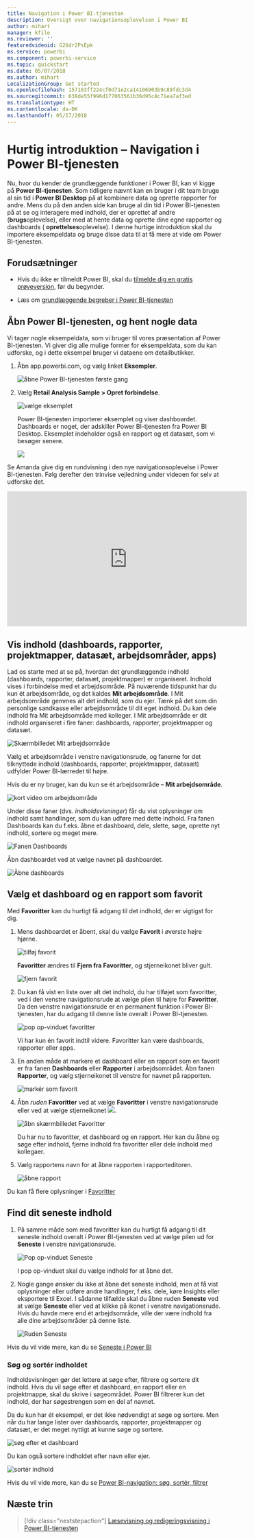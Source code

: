 ```yaml
---
title: Navigation i Power BI-tjenesten
description: Oversigt over navigationsoplevelsen i Power BI
author: mihart
manager: kfile
ms.reviewer: ''
featuredvideoid: G26dr2PsEpk
ms.service: powerbi
ms.component: powerbi-service
ms.topic: quickstart
ms.date: 05/07/2018
ms.author: mihart
LocalizationGroup: Get started
ms.openlocfilehash: 157103ff224cf0d71e2ca14106903b9c89fdc3d4
ms.sourcegitcommit: 638de55f996d177063561b36d95c8c71ea7af3ed
ms.translationtype: HT
ms.contentlocale: da-DK
ms.lasthandoff: 05/17/2018
---
```

# <a name="quickstart---getting-around-in-power-bi-service"></a>Hurtig introduktion – Navigation i Power BI-tjenesten

Nu, hvor du kender de grundlæggende funktioner i Power BI, kan vi kigge på **Power BI-tjenesten**. Som tidligere nævnt kan en bruger i dit team bruge al sin tid i **Power BI Desktop** på at kombinere data og oprette rapporter for andre. Mens du på den anden side kan bruge al din tid i Power BI-tjenesten på at se og interagere med indhold, der er oprettet af andre (**brugs**oplevelse), eller med at hente data og oprette dine egne rapporter og dashboards ( **oprettelses**oplevelse). I denne hurtige introduktion skal du importere eksempeldata og bruge disse data til at få mere at vide om Power BI-tjenesten. 
 
## <a name="prerequisites"></a>Forudsætninger

- Hvis du ikke er tilmeldt Power BI, skal du [tilmelde dig en gratis prøveversion](https://app.powerbi.com/signupredirect?pbi_source=web), før du begynder.

- Læs om [grundlæggende begreber i Power BI-tjenesten](service-basic-concepts.md)

## <a name="open-power-bi-service-and-get-some-data"></a>Åbn Power BI-tjenesten, og hent nogle data
Vi tager nogle eksempeldata, som vi bruger til vores præsentation af Power BI-tjenesten. Vi giver dig alle mulige former for eksempeldata, som du kan udforske, og i dette eksempel bruger vi dataene om detailbutikker.    
1. Åbn app.powerbi.com, og vælg linket **Eksempler**. 

    ![åbne Power BI-tjenesten første gang](media/service-the-new-power-bi-experience/power-bi-new-user.png)

2. Vælg **Retail Analysis Sample > Opret forbindelse**.

    ![vælge eksemplet](media/service-the-new-power-bi-experience/power-bi-retail-sample.png)

    Power BI-tjenesten importerer eksemplet og viser dashboardet. Dashboards er noget, der adskiller Power BI-tjenesten fra Power BI Desktop. Eksemplet indeholder også en rapport og et datasæt, som vi besøger senere.

    ![](media/service-the-new-power-bi-experience/power-bi-dashboard.png)

Se Amanda give dig en rundvisning i den nye navigationsoplevelse i Power BI-tjenesten.  Følg derefter den trinvise vejledning under videoen for selv at udforske det.

<iframe width="560" height="315" src="https://www.youtube.com/embed/G26dr2PsEpk" frameborder="0" allowfullscreen></iframe>


## <a name="view-content-dashboards-reports-workbooks-datasets-workspaces-apps"></a>Vis indhold (dashboards, rapporter, projektmapper, datasæt, arbejdsområder, apps)
Lad os starte med at se på, hvordan det grundlæggende indhold (dashboards, rapporter, datasæt, projektmapper) er organiseret. Indhold vises i forbindelse med et arbejdsområde. På nuværende tidspunkt har du kun ét arbejdsområde, og det kaldes **Mit arbejdsområde**. I Mit arbejdsområde gemmes alt det indhold, som du ejer. Tænk på det som din personlige sandkasse eller arbejdsområde til dit eget indhold. Du kan dele indhold fra Mit arbejdsområde med kolleger. I Mit arbejdsområde er dit indhold organiseret i fire faner: dashboards, rapporter, projektmapper og datasæt.

![Skærmbilledet Mit arbejdsområde](media/service-the-new-power-bi-experience/power-bi-my-workspace2.png)

Vælg et arbejdsområde i venstre navigationsrude, og fanerne for det tilknyttede indhold (dashboards, rapporter, projektmapper, datasæt) udfylder Power BI-lærredet til højre.

Hvis du er ny bruger, kan du kun se ét arbejdsområde – **Mit arbejdsområde**.

![kort video om arbejdsområde](media/service-the-new-power-bi-experience/nav.gif)

Under disse faner (dvs. *indholdsvisninger*) får du vist oplysninger om indhold samt handlinger, som du kan udføre med dette indhold.  Fra fanen Dashboards kan du f.eks. åbne et dashboard, dele, slette, søge, oprette nyt indhold, sortere og meget mere.

![Fanen Dashboards](media/service-the-new-power-bi-experience/power-bi-dashboard-tab.png)

Åbn dashboardet ved at vælge navnet på dashboardet.

![Åbne dashboards](media/service-the-new-power-bi-experience/power-bi-open-dashboard.png)

## <a name="favorite-a-dashboard-and-a-report"></a>Vælg et dashboard og en rapport som favorit
Med **Favoritter** kan du hurtigt få adgang til det indhold, der er vigtigst for dig.  

1. Mens dashboardet er åbent, skal du vælge **Favorit** i øverste højre hjørne.
   
   ![tilføj favorit](media/service-the-new-power-bi-experience/powerbi-dashboard-favorite.png)
   
   **Favoritter** ændres til **Fjern fra Favoritter**, og stjerneikonet bliver gult.
   
   ![fjern favorit](media/service-the-new-power-bi-experience/power-bi-unfavorite2.png)

2. Du kan få vist en liste over alt det indhold, du har tilføjet som favoritter, ved i den venstre navigationsrude at vælge pilen til højre for **Favoritter**. Da den venstre navigationsrude er en permanent funktion i Power BI-tjenesten, har du adgang til denne liste overalt i Power BI-tjenesten.
   
    ![pop op-vinduet favoritter](media/service-the-new-power-bi-experience/power-bi-favorite.png)
   
    Vi har kun én favorit indtil videre. Favoritter kan være dashboards, rapporter eller apps.  

1. En anden måde at markere et dashboard eller en rapport som en favorit er fra fanen **Dashboards** eller **Rapporter** i arbejdsområdet.  Åbn fanen **Rapporter**, og vælg stjerneikonet til venstre for navnet på rapporten.
   
   ![markér som favorit](media/service-the-new-power-bi-experience/power-bi-report-favorite.png)

3. Åbn *ruden* **Favoritter** ved at vælge **Favoritter** i venstre navigationsrude eller ved at vælge stjerneikonet ![](media/service-the-new-power-bi-experience/powerbi-star-icon.png).
   
   ![åbn skærmbilledet Favoritter](media/service-the-new-power-bi-experience/power-bi-favorite-pane.png)
   
   Du har nu to favoritter, et dashboard og en rapport. Her kan du åbne og søge efter indhold, fjerne indhold fra favoritter eller dele indhold med kollegaer.

4. Vælg rapportens navn for at åbne rapporten i rapporteditoren.

    ![åbne rapport](media/service-the-new-power-bi-experience/power-bi-report-open.png)


Du kan få flere oplysninger i [Favoritter](service-dashboard-favorite.md)

## <a name="locate-your-most-recent-content"></a>Find dit seneste indhold

1. På samme måde som med favoritter kan du hurtigt få adgang til dit seneste indhold overalt i Power BI-tjenesten ved at vælge pilen ud for **Seneste** i venstre navigationsrude.

   ![Pop op-vinduet Seneste](media/service-the-new-power-bi-experience/power-bi-recent-flyout.png)

    I pop op-vinduet skal du vælge indhold for at åbne det.

2. Nogle gange ønsker du ikke at åbne det seneste indhold, men at få vist oplysninger eller udføre andre handlinger, f.eks. dele, køre Insights eller eksportere til Excel. I sådanne tilfælde skal du åbne ruden **Seneste** ved at vælge **Seneste** eller ved at klikke på ikonet i venstre navigationsrude. Hvis du havde mere end ét arbejdsområde, ville der være indhold fra alle dine arbejdsområder på denne liste.

   ![Ruden Seneste](media/service-the-new-power-bi-experience/power-bi-recent.png)

Hvis du vil vide mere, kan du se [Seneste i Power BI](service-recent.md)

### <a name="search-and-sort-content"></a>Søg og sortér indholdet
Indholdsvisningen gør det lettere at søge efter, filtrere og sortere dit indhold. Hvis du vil søge efter et dashboard, en rapport eller en projektmappe, skal du skrive i søgeområdet. Power BI filtrerer kun det indhold, der har søgestrengen som en del af navnet.

Da du kun har ét eksempel, er det ikke nødvendigt at søge og sortere.  Men når du har lange lister over dashboards, rapporter, projektmapper og datasæt, er det meget nyttigt at kunne søge og sortere.

![søg efter et dashboard](media/service-the-new-power-bi-experience/power-bi-search-sort.png)

Du kan også sortere indholdet efter navn eller ejer.  

![sortér indhold](media/service-the-new-power-bi-experience/power-bi-sort.png)

Hvis du vil vide mere, kan du se [Power BI-navigation: søg, sortér, filtrer](service-navigation-search-filter-sort.md)

## <a name="next-steps"></a>Næste trin

> [!div class="nextstepaction"]
> [Læsevisning og redigeringsvisning i Power BI-tjenesten](./service-reading-view-and-editing-view.md)